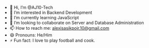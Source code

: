 - 👋 Hi, I’m @AJ10-Tech
- 👀 I’m interested in Backend Development
- 🌱 I’m currently learning JavaScript
- 💞️ I’m looking to collaborate on Server and Database Administration
- 📫 How to reach me: alexisasikpojr.10@gmail.com
- 😄 Pronouns: He/Him
- ⚡ Fun fact: I love to play football and cook.

<!---
AJ10-Tech/AJ10-Tech is a ✨ special ✨ repository because its `README.md` (this file) appears on your GitHub profile.
You can click the Preview link to take a look at your changes.
--->
